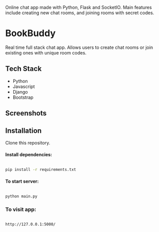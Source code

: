 Online chat app made with Python, Flask and SocketIO. Main features include creating new chat rooms, and joining rooms with secret codes. 

# BookBuddy

Real time full stack chat app. Allows users to create chat rooms or join existing ones with unique room codes. 

## Tech Stack

+ Python
+ Javascript
+ Django
+ Bootstrap


## Screenshots

## Installation

Clone this repository.

#### Install dependencies:

```bash

pip install -r requirements.txt

```

#### To start server:

```bash

python main.py

```

### To visit app:

```bash

http://127.0.0.1:5000/

```
